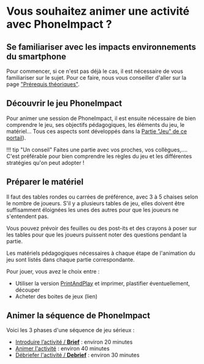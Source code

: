 # Vous souhaitez animer une activité avec PhoneImpact ?
## Se familiariser avec les impacts environnements du smartphone 
Pour commencer, si ce n'est pas déjà le cas, il est nécessaire de vous familiariser sur le sujet. Pour ce faire, nous vous conseiller d'aller sur la page ["Prérequis théoriques"](../Ressources/Prerequis.md).

## Découvrir le jeu PhoneImpact
Pour animer une session de PhoneImpact, il est ensuite nécessaire de bien comprendre le jeu, ses objectifs pédagogiques, les éléments du jeu, le matériel... Tous ces aspects sont développés dans la [Partie "Jeu" de ce portail](../Jeu/Presentation.md)).

!!! tip "Un conseil"
    Faites une partie avec vos proches, vos collègues,.... C'est préférable pour bien comprendre les règles du jeu et les différentes stratégies qu'on peut adopter !

## Préparer le matériel
Il faut des tables rondes ou carrées de préférence, avec 3 à 5 chaises selon le nombre de joueurs. S'il y a plusieurs tables de jeu, elles doivent être suffisamment éloignées les unes des autres pour que les joueurs ne s'entendent pas. 

Vous pouvez prévoir des feuilles ou des post-its et des crayons à poser sur les tables pour que les joueurs puissent noter des questions pendant la partie. 

Les matériels pédagogiques nécessaires à chaque étape de l'animation du jeu sont listés dans chaque partie correspondante.

Pour jouer, vous avez le choix entre :

- Utiliser la version [PrintAndPlay](../PrintAndPlay) et imprimer, plastifier éventuellement, découper
- Acheter des boites de jeux (lien)

## Animer la séquence de PhoneImpact
Voici les 3 phases d'une séquence de jeu sérieux :

- [Introduire l’activité / **Brief**](Briefing.md) : environ 20 minutes
- [Animer l'activité](AnimationDeLaPartie.md) : environ 40 minutes
- [Débriefer l'activité / **Debrief**](Debriefing.md) : environ 30 minutes

